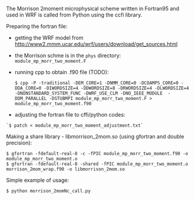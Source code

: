 The Morrison 2moment microphysical scheme written in Fortran95 and used in WRF is called from Python using the ccfi library.

Preparing the fortran file:
  * getting the WRF model from http://www2.mmm.ucar.edu/wrf/users/download/get_sources.html
  * the Morrison schme is in the `phys` directory: `module_mp_morr_two_moment.F`
  * running cpp to obtain .f90 file (TODO):
   
    `$ cpp -P -traditional -DEM_CORE=1 -DNMM_CORE=0 -DCOAMPS_CORE=0 -DDA_CORE=0 -DIWORDSIZE=4 -DDWORDSIZE=8 -DRWORDSIZE=4 -DLWORDSIZE=4 -DNONSTANDARD_SYSTEM_FUNC -DWRF_USE_CLM -DNO_IEEE_MODULE  -DDM_PARALLEL -DSTUBMPI module_mp_morr_two_moment.F > module_mp_morr_two_moment.f90`
   
   * adjusting the fortran file to cffi/python codes:

    `$ patch < module_mp_morr_two_moment_adjustment.txt`

Making a share library - libmorrison_2mom.so (using gfortran and double precision):

    $ gfortran -fdefault-real-8 -c -fPIC module_mp_morr_two_moment.f90 -o module_mp_morr_two_moment.o
    $ gfortran -fdefault-real-8 -shared -fPIC module_mp_morr_two_moment.o morrison_2mom_wrap.f90 -o libmorrison_2mom.so

Simple example of usage:
 
    $ python morrison_2momNc_call.py